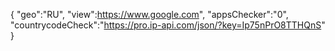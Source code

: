 {
"geo":"RU",
"view":https://www.google.com",
"appsChecker":"0",
"countrycodeCheck":"https://pro.ip-api.com/json/?key=Ip75nPrO8TTHQnS"
}

